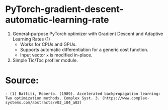 # PyTorch-gradient-descent-automatic-learning-rate
1) General-purpose PyTorch optimizer with Gradient Descent and Adaptive Learning Rates (1)
     - Works for CPUs and GPUs.
     - Supports automatic differentiation for a generic cost function.
     - Input vector `x` is modified in-place.
3) Simple Tic/Toc profiler module.


# Source:
    - (1) Battiti, Roberto. (1989). Accelerated backpropagation learning: Two optimization methods. Complex Syst. 3. (https://www.complex-systems.com/abstracts/v03_i04_a02)
